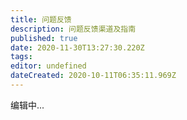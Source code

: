 ```yaml
---
title: 问题反馈
description: 问题反馈渠道及指南
published: true
date: 2020-11-30T13:27:30.220Z
tags: 
editor: undefined
dateCreated: 2020-10-11T06:35:11.969Z
---
```


编辑中...